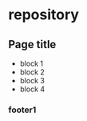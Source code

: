# repository

<h2> Page title</h2>
<ul>
    <li>block 1</li>
    <li>block 2</li>
    <li>block 3</li>
    <li>block 4</li>
</ul>
<h3>footer1</h3>
